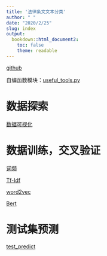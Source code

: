 ```yaml
---
title: '法律条文文本分类'
author: " "
date: "2020/2/25"
slug: index
output:
  bookdown::html_document2:
    toc: false
    theme: readable
---
```


[github](https://github.com/songxxiao/law_learning)

自编函数模块：[useful_tools.py](./useful_tools)

# 数据探索

[数据可视化](./law_learning)

# 数据训练，交叉验证

[词频](./cross_validate)

[Tf-Idf](./Tf_Idf_Vectorizer)

[word2vec](./word2vec)

[Bert](https://www.kaggle.com/rikdifos/keras-bert-using-tensorflow-hub)

# 测试集预测

[test_predict](./test_predict)



<script src='//unpkg.com/valine/dist/Valine.min.js'></script>

</head>
  <body>
<div id="vcomments"></div>
  <script>
var valine = new Valine();
valine.init({
    el: '#vcomments',
    appId: 'ENqAtKJ5L5YmUOk2P8Q6Qkcb-gzGzoHsz',
    appKey: 'CF587qMfelC8Dqrdtg9pPAgr',
    lang:'en'  , // 设置英文评论界面
    notify: true,
    verify: true,
    visitor: true
  })
</script>
  </body>






